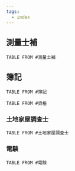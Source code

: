 ```yaml
---
tags:
  - index
---
```

## 測量士補

```dataview
TABLE FROM #測量士補 
```

## 簿記
```dataview
TABLE FROM #簿記 
```

```dataview
TABLE FROM #資格 
```

### 土地家屋調査士
```dataview
TABLE FROM #土地家屋調査士 
```

### 電験
```dataview
TABLE FROM #電験
```
